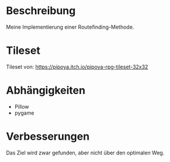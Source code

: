 # Beschreibung
Meine Implementierung einer Routefinding-Methode. 

# Tileset
Tileset von:
https://pipoya.itch.io/pipoya-rpg-tileset-32x32

# Abhängigkeiten
- Pillow
- pygame

# Verbesserungen
Das Ziel wird zwar gefunden, aber nicht über den optimalen Weg.
